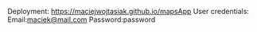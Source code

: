 Deployment: https://maciejwojtasiak.github.io/mapsApp
User credentials:
Email:maciek@mail.com
Password:password
